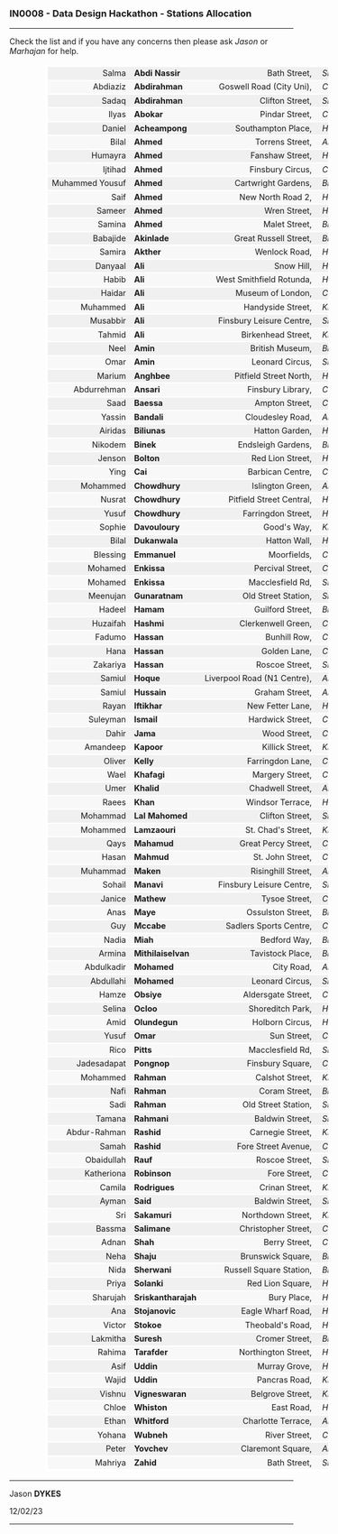 <style>
    .tidyTable {color:#f00}
    .stripe {padding:1px; padding-left:2em; padding-right:2em; margin:1px; font-size:90%;border: #ffffff solid 2px}
    .stripeCell {border-left:#ffffff solid 0px; border-right:#ffffff solid 0px}
</style>

<link rel="stylesheet" href="https://jsndyks.github.io/sg2047/css/sg2047.css">

### IN0008 - Data Design Hackathon - Stations Allocation

<!---
##### You should each find a station here that is the focus of your initial activity.
  --->

---

Check the list and if you have any concerns then please ask _Jason_ or _Marhajan_ for help.

<table style="border:#ffffff solid 2px; margin-left:4em">

<tr class='stripe' style='background:#f0f0f0'><td align='right' class='stripeCell' nowrap>Salma</td><td align='left' class='stripeCell' nowrap><b>Abdi Nassir</b></td><td align='right' class='stripeCell' nowrap>Bath Street,</td><td align='left' class='stripeCell' nowrap>&nbsp;<i>Shoreditch</i></td></tr>
<tr class='stripe' style='background:#f8f8f8'><td align='right' class='stripeCell' nowrap>Abdiaziz</td><td align='left' class='stripeCell' nowrap><b>Abdirahman</b></td><td align='right' class='stripeCell' nowrap>Goswell Road (City Uni),</td><td align='left' class='stripeCell' nowrap>&nbsp;<i>Clerkenwell</i></td></tr>
<tr class='stripe' style='background:#f0f0f0'><td align='right' class='stripeCell' nowrap>Sadaq</td><td align='left' class='stripeCell' nowrap><b>Abdirahman</b></td><td align='right' class='stripeCell' nowrap>Clifton Street,</td><td align='left' class='stripeCell' nowrap>&nbsp;<i>Shoreditch</i></td></tr>
<tr class='stripe' style='background:#f8f8f8'><td align='right' class='stripeCell' nowrap>Ilyas</td><td align='left' class='stripeCell' nowrap><b>Abokar</b></td><td align='right' class='stripeCell' nowrap>Pindar Street,</td><td align='left' class='stripeCell' nowrap>&nbsp;<i>City of London</i></td></tr>
<tr class='stripe' style='background:#f0f0f0'><td align='right' class='stripeCell' nowrap>Daniel</td><td align='left' class='stripeCell' nowrap><b>Acheampong</b></td><td align='right' class='stripeCell' nowrap>Southampton Place,</td><td align='left' class='stripeCell' nowrap>&nbsp;<i>Holborn</i></td></tr>
<tr class='stripe' style='background:#f8f8f8'><td align='right' class='stripeCell' nowrap>Bilal</td><td align='left' class='stripeCell' nowrap><b>Ahmed</b></td><td align='right' class='stripeCell' nowrap>Torrens Street,</td><td align='left' class='stripeCell' nowrap>&nbsp;<i>Angel</i></td></tr>
<tr class='stripe' style='background:#f0f0f0'><td align='right' class='stripeCell' nowrap>Humayra</td><td align='left' class='stripeCell' nowrap><b>Ahmed</b></td><td align='right' class='stripeCell' nowrap>Fanshaw Street,</td><td align='left' class='stripeCell' nowrap>&nbsp;<i>Hoxton</i></td></tr>
<tr class='stripe' style='background:#f8f8f8'><td align='right' class='stripeCell' nowrap>Ijtihad</td><td align='left' class='stripeCell' nowrap><b>Ahmed</b></td><td align='right' class='stripeCell' nowrap>Finsbury Circus,</td><td align='left' class='stripeCell' nowrap>&nbsp;<i>City of London</i></td></tr>
<tr class='stripe' style='background:#f0f0f0'><td align='right' class='stripeCell' nowrap>Muhammed Yousuf</td><td align='left' class='stripeCell' nowrap><b>Ahmed</b></td><td align='right' class='stripeCell' nowrap>Cartwright Gardens,</td><td align='left' class='stripeCell' nowrap>&nbsp;<i>Bloomsbury</i></td></tr>
<tr class='stripe' style='background:#f8f8f8'><td align='right' class='stripeCell' nowrap>Saif</td><td align='left' class='stripeCell' nowrap><b>Ahmed</b></td><td align='right' class='stripeCell' nowrap>New North Road 2,</td><td align='left' class='stripeCell' nowrap>&nbsp;<i>Hoxton</i></td></tr>
<tr class='stripe' style='background:#f0f0f0'><td align='right' class='stripeCell' nowrap>Sameer</td><td align='left' class='stripeCell' nowrap><b>Ahmed</b></td><td align='right' class='stripeCell' nowrap>Wren Street,</td><td align='left' class='stripeCell' nowrap>&nbsp;<i>Holborn</i></td></tr>
<tr class='stripe' style='background:#f8f8f8'><td align='right' class='stripeCell' nowrap>Samina</td><td align='left' class='stripeCell' nowrap><b>Ahmed</b></td><td align='right' class='stripeCell' nowrap>Malet Street,</td><td align='left' class='stripeCell' nowrap>&nbsp;<i>Bloomsbury</i></td></tr>
<tr class='stripe' style='background:#f0f0f0'><td align='right' class='stripeCell' nowrap>Babajide</td><td align='left' class='stripeCell' nowrap><b>Akinlade</b></td><td align='right' class='stripeCell' nowrap>Great Russell Street,</td><td align='left' class='stripeCell' nowrap>&nbsp;<i>Bloomsbury</i></td></tr>
<tr class='stripe' style='background:#f8f8f8'><td align='right' class='stripeCell' nowrap>Samira</td><td align='left' class='stripeCell' nowrap><b>Akther</b></td><td align='right' class='stripeCell' nowrap>Wenlock Road,</td><td align='left' class='stripeCell' nowrap>&nbsp;<i>Hoxton</i></td></tr>
<tr class='stripe' style='background:#f0f0f0'><td align='right' class='stripeCell' nowrap>Danyaal</td><td align='left' class='stripeCell' nowrap><b>Ali</b></td><td align='right' class='stripeCell' nowrap>Snow Hill,</td><td align='left' class='stripeCell' nowrap>&nbsp;<i>Holborn</i></td></tr>
<tr class='stripe' style='background:#f8f8f8'><td align='right' class='stripeCell' nowrap>Habib</td><td align='left' class='stripeCell' nowrap><b>Ali</b></td><td align='right' class='stripeCell' nowrap>West Smithfield Rotunda,</td><td align='left' class='stripeCell' nowrap>&nbsp;<i>Holborn</i></td></tr>
<tr class='stripe' style='background:#f0f0f0'><td align='right' class='stripeCell' nowrap>Haidar</td><td align='left' class='stripeCell' nowrap><b>Ali</b></td><td align='right' class='stripeCell' nowrap>Museum of London,</td><td align='left' class='stripeCell' nowrap>&nbsp;<i>City of London</i></td></tr>
<tr class='stripe' style='background:#f8f8f8'><td align='right' class='stripeCell' nowrap>Muhammed</td><td align='left' class='stripeCell' nowrap><b>Ali</b></td><td align='right' class='stripeCell' nowrap>Handyside Street,</td><td align='left' class='stripeCell' nowrap>&nbsp;<i>King's Cross</i></td></tr>
<tr class='stripe' style='background:#f0f0f0'><td align='right' class='stripeCell' nowrap>Musabbir</td><td align='left' class='stripeCell' nowrap><b>Ali</b></td><td align='right' class='stripeCell' nowrap>Finsbury Leisure Centre,</td><td align='left' class='stripeCell' nowrap>&nbsp;<i>Shoreditch</i></td></tr>
<tr class='stripe' style='background:#f8f8f8'><td align='right' class='stripeCell' nowrap>Tahmid</td><td align='left' class='stripeCell' nowrap><b>Ali</b></td><td align='right' class='stripeCell' nowrap>Birkenhead Street,</td><td align='left' class='stripeCell' nowrap>&nbsp;<i>King's Cross</i></td></tr>
<tr class='stripe' style='background:#f0f0f0'><td align='right' class='stripeCell' nowrap>Neel</td><td align='left' class='stripeCell' nowrap><b>Amin</b></td><td align='right' class='stripeCell' nowrap>British Museum,</td><td align='left' class='stripeCell' nowrap>&nbsp;<i>Bloomsbury</i></td></tr>
<tr class='stripe' style='background:#f8f8f8'><td align='right' class='stripeCell' nowrap>Omar</td><td align='left' class='stripeCell' nowrap><b>Amin</b></td><td align='right' class='stripeCell' nowrap>Leonard Circus,</td><td align='left' class='stripeCell' nowrap>&nbsp;<i>Shoreditch</i></td></tr>
<tr class='stripe' style='background:#f0f0f0'><td align='right' class='stripeCell' nowrap>Marium</td><td align='left' class='stripeCell' nowrap><b>Anghbee</b></td><td align='right' class='stripeCell' nowrap>Pitfield Street North,</td><td align='left' class='stripeCell' nowrap>&nbsp;<i>Hoxton</i></td></tr>
<tr class='stripe' style='background:#f8f8f8'><td align='right' class='stripeCell' nowrap>Abdurrehman</td><td align='left' class='stripeCell' nowrap><b>Ansari</b></td><td align='right' class='stripeCell' nowrap>Finsbury Library,</td><td align='left' class='stripeCell' nowrap>&nbsp;<i>Clerkenwell</i></td></tr>
<tr class='stripe' style='background:#f0f0f0'><td align='right' class='stripeCell' nowrap>Saad</td><td align='left' class='stripeCell' nowrap><b>Baessa</b></td><td align='right' class='stripeCell' nowrap>Ampton Street,</td><td align='left' class='stripeCell' nowrap>&nbsp;<i>Clerkenwell</i></td></tr>
<tr class='stripe' style='background:#f8f8f8'><td align='right' class='stripeCell' nowrap>Yassin</td><td align='left' class='stripeCell' nowrap><b>Bandali</b></td><td align='right' class='stripeCell' nowrap>Cloudesley Road,</td><td align='left' class='stripeCell' nowrap>&nbsp;<i>Angel</i></td></tr>
<tr class='stripe' style='background:#f0f0f0'><td align='right' class='stripeCell' nowrap>Airidas</td><td align='left' class='stripeCell' nowrap><b>Biliunas</b></td><td align='right' class='stripeCell' nowrap>Hatton Garden,</td><td align='left' class='stripeCell' nowrap>&nbsp;<i>Holborn</i></td></tr>
<tr class='stripe' style='background:#f8f8f8'><td align='right' class='stripeCell' nowrap>Nikodem</td><td align='left' class='stripeCell' nowrap><b>Binek</b></td><td align='right' class='stripeCell' nowrap>Endsleigh Gardens,</td><td align='left' class='stripeCell' nowrap>&nbsp;<i>Bloomsbury</i></td></tr>
<tr class='stripe' style='background:#f0f0f0'><td align='right' class='stripeCell' nowrap>Jenson</td><td align='left' class='stripeCell' nowrap><b>Bolton</b></td><td align='right' class='stripeCell' nowrap>Red Lion Street,</td><td align='left' class='stripeCell' nowrap>&nbsp;<i>Holborn</i></td></tr>
<tr class='stripe' style='background:#f8f8f8'><td align='right' class='stripeCell' nowrap>Ying</td><td align='left' class='stripeCell' nowrap><b>Cai</b></td><td align='right' class='stripeCell' nowrap>Barbican Centre,</td><td align='left' class='stripeCell' nowrap>&nbsp;<i>City of London</i></td></tr>
<tr class='stripe' style='background:#f0f0f0'><td align='right' class='stripeCell' nowrap>Mohammed</td><td align='left' class='stripeCell' nowrap><b>Chowdhury</b></td><td align='right' class='stripeCell' nowrap>Islington Green,</td><td align='left' class='stripeCell' nowrap>&nbsp;<i>Angel</i></td></tr>
<tr class='stripe' style='background:#f8f8f8'><td align='right' class='stripeCell' nowrap>Nusrat</td><td align='left' class='stripeCell' nowrap><b>Chowdhury</b></td><td align='right' class='stripeCell' nowrap>Pitfield Street Central,</td><td align='left' class='stripeCell' nowrap>&nbsp;<i>Hoxton</i></td></tr>
<tr class='stripe' style='background:#f0f0f0'><td align='right' class='stripeCell' nowrap>Yusuf</td><td align='left' class='stripeCell' nowrap><b>Chowdhury</b></td><td align='right' class='stripeCell' nowrap>Farringdon Street,</td><td align='left' class='stripeCell' nowrap>&nbsp;<i>Holborn</i></td></tr>
<tr class='stripe' style='background:#f8f8f8'><td align='right' class='stripeCell' nowrap>Sophie</td><td align='left' class='stripeCell' nowrap><b>Davouloury</b></td><td align='right' class='stripeCell' nowrap>Good's Way,</td><td align='left' class='stripeCell' nowrap>&nbsp;<i>King's Cross</i></td></tr>
<tr class='stripe' style='background:#f0f0f0'><td align='right' class='stripeCell' nowrap>Bilal</td><td align='left' class='stripeCell' nowrap><b>Dukanwala</b></td><td align='right' class='stripeCell' nowrap>Hatton Wall,</td><td align='left' class='stripeCell' nowrap>&nbsp;<i>Holborn</i></td></tr>
<tr class='stripe' style='background:#f8f8f8'><td align='right' class='stripeCell' nowrap>Blessing</td><td align='left' class='stripeCell' nowrap><b>Emmanuel</b></td><td align='right' class='stripeCell' nowrap>Moorfields,</td><td align='left' class='stripeCell' nowrap>&nbsp;<i>City of London</i></td></tr>
<tr class='stripe' style='background:#f0f0f0'><td align='right' class='stripeCell' nowrap>Mohamed</td><td align='left' class='stripeCell' nowrap><b>Enkissa</b></td><td align='right' class='stripeCell' nowrap>Percival Street,</td><td align='left' class='stripeCell' nowrap>&nbsp;<i>Clerkenwell</i></td></tr>
<tr class='stripe' style='background:#f8f8f8'><td align='right' class='stripeCell' nowrap>Mohamed</td><td align='left' class='stripeCell' nowrap><b>Enkissa</b></td><td align='right' class='stripeCell' nowrap>Macclesfield Rd,</td><td align='left' class='stripeCell' nowrap>&nbsp;<i>Shoreditch</i></td></tr>
<tr class='stripe' style='background:#f0f0f0'><td align='right' class='stripeCell' nowrap>Meenujan</td><td align='left' class='stripeCell' nowrap><b>Gunaratnam</b></td><td align='right' class='stripeCell' nowrap>Old Street Station,</td><td align='left' class='stripeCell' nowrap>&nbsp;<i>Shoreditch</i></td></tr>
<tr class='stripe' style='background:#f8f8f8'><td align='right' class='stripeCell' nowrap>Hadeel</td><td align='left' class='stripeCell' nowrap><b>Hamam</b></td><td align='right' class='stripeCell' nowrap>Guilford Street,</td><td align='left' class='stripeCell' nowrap>&nbsp;<i>Bloomsbury</i></td></tr>
<tr class='stripe' style='background:#f0f0f0'><td align='right' class='stripeCell' nowrap>Huzaifah</td><td align='left' class='stripeCell' nowrap><b>Hashmi</b></td><td align='right' class='stripeCell' nowrap>Clerkenwell Green,</td><td align='left' class='stripeCell' nowrap>&nbsp;<i>Clerkenwell</i></td></tr>
<tr class='stripe' style='background:#f8f8f8'><td align='right' class='stripeCell' nowrap>Fadumo</td><td align='left' class='stripeCell' nowrap><b>Hassan</b></td><td align='right' class='stripeCell' nowrap>Bunhill Row,</td><td align='left' class='stripeCell' nowrap>&nbsp;<i>City of London</i></td></tr>
<tr class='stripe' style='background:#f0f0f0'><td align='right' class='stripeCell' nowrap>Hana</td><td align='left' class='stripeCell' nowrap><b>Hassan</b></td><td align='right' class='stripeCell' nowrap>Golden Lane,</td><td align='left' class='stripeCell' nowrap>&nbsp;<i>City of London</i></td></tr>
<tr class='stripe' style='background:#f8f8f8'><td align='right' class='stripeCell' nowrap>Zakariya</td><td align='left' class='stripeCell' nowrap><b>Hassan</b></td><td align='right' class='stripeCell' nowrap>Roscoe Street,</td><td align='left' class='stripeCell' nowrap>&nbsp;<i>Shoreditch</i></td></tr>
<tr class='stripe' style='background:#f0f0f0'><td align='right' class='stripeCell' nowrap>Samiul</td><td align='left' class='stripeCell' nowrap><b>Hoque</b></td><td align='right' class='stripeCell' nowrap>Liverpool Road (N1 Centre),</td><td align='left' class='stripeCell' nowrap>&nbsp;<i>Angel</i></td></tr>
<tr class='stripe' style='background:#f8f8f8'><td align='right' class='stripeCell' nowrap>Samiul</td><td align='left' class='stripeCell' nowrap><b>Hussain</b></td><td align='right' class='stripeCell' nowrap>Graham Street,</td><td align='left' class='stripeCell' nowrap>&nbsp;<i>Angel</i></td></tr>
<tr class='stripe' style='background:#f0f0f0'><td align='right' class='stripeCell' nowrap>Rayan</td><td align='left' class='stripeCell' nowrap><b>Iftikhar</b></td><td align='right' class='stripeCell' nowrap>New Fetter Lane,</td><td align='left' class='stripeCell' nowrap>&nbsp;<i>Holborn</i></td></tr>
<tr class='stripe' style='background:#f8f8f8'><td align='right' class='stripeCell' nowrap>Suleyman</td><td align='left' class='stripeCell' nowrap><b>Ismail</b></td><td align='right' class='stripeCell' nowrap>Hardwick Street,</td><td align='left' class='stripeCell' nowrap>&nbsp;<i>Clerkenwell</i></td></tr>
<tr class='stripe' style='background:#f0f0f0'><td align='right' class='stripeCell' nowrap>Dahir</td><td align='left' class='stripeCell' nowrap><b>Jama</b></td><td align='right' class='stripeCell' nowrap>Wood Street,</td><td align='left' class='stripeCell' nowrap>&nbsp;<i>City of London</i></td></tr>
<tr class='stripe' style='background:#f8f8f8'><td align='right' class='stripeCell' nowrap>Amandeep</td><td align='left' class='stripeCell' nowrap><b>Kapoor</b></td><td align='right' class='stripeCell' nowrap>Killick Street,</td><td align='left' class='stripeCell' nowrap>&nbsp;<i>King's Cross</i></td></tr>
<tr class='stripe' style='background:#f0f0f0'><td align='right' class='stripeCell' nowrap>Oliver</td><td align='left' class='stripeCell' nowrap><b>Kelly</b></td><td align='right' class='stripeCell' nowrap>Farringdon Lane,</td><td align='left' class='stripeCell' nowrap>&nbsp;<i>Clerkenwell</i></td></tr>
<tr class='stripe' style='background:#f8f8f8'><td align='right' class='stripeCell' nowrap>Wael</td><td align='left' class='stripeCell' nowrap><b>Khafagi</b></td><td align='right' class='stripeCell' nowrap>Margery Street,</td><td align='left' class='stripeCell' nowrap>&nbsp;<i>Clerkenwell</i></td></tr>
<tr class='stripe' style='background:#f0f0f0'><td align='right' class='stripeCell' nowrap>Umer</td><td align='left' class='stripeCell' nowrap><b>Khalid</b></td><td align='right' class='stripeCell' nowrap>Chadwell Street,</td><td align='left' class='stripeCell' nowrap>&nbsp;<i>Angel</i></td></tr>
<tr class='stripe' style='background:#f8f8f8'><td align='right' class='stripeCell' nowrap>Raees</td><td align='left' class='stripeCell' nowrap><b>Khan</b></td><td align='right' class='stripeCell' nowrap>Windsor Terrace,</td><td align='left' class='stripeCell' nowrap>&nbsp;<i>Hoxton</i></td></tr>
<tr class='stripe' style='background:#f0f0f0'><td align='right' class='stripeCell' nowrap>Mohammad</td><td align='left' class='stripeCell' nowrap><b>Lal Mahomed</b></td><td align='right' class='stripeCell' nowrap>Clifton Street,</td><td align='left' class='stripeCell' nowrap>&nbsp;<i>Shoreditch</i></td></tr>
<tr class='stripe' style='background:#f8f8f8'><td align='right' class='stripeCell' nowrap>Mohammed</td><td align='left' class='stripeCell' nowrap><b>Lamzaouri</b></td><td align='right' class='stripeCell' nowrap>St. Chad's Street,</td><td align='left' class='stripeCell' nowrap>&nbsp;<i>King's Cross</i></td></tr>
<tr class='stripe' style='background:#f0f0f0'><td align='right' class='stripeCell' nowrap>Qays</td><td align='left' class='stripeCell' nowrap><b>Mahamud</b></td><td align='right' class='stripeCell' nowrap>Great Percy Street,</td><td align='left' class='stripeCell' nowrap>&nbsp;<i>Clerkenwell</i></td></tr>
<tr class='stripe' style='background:#f8f8f8'><td align='right' class='stripeCell' nowrap>Hasan</td><td align='left' class='stripeCell' nowrap><b>Mahmud</b></td><td align='right' class='stripeCell' nowrap>St. John Street,</td><td align='left' class='stripeCell' nowrap>&nbsp;<i>Clerkenwell</i></td></tr>
<tr class='stripe' style='background:#f0f0f0'><td align='right' class='stripeCell' nowrap>Muhammad</td><td align='left' class='stripeCell' nowrap><b>Maken</b></td><td align='right' class='stripeCell' nowrap>Risinghill Street,</td><td align='left' class='stripeCell' nowrap>&nbsp;<i>Angel</i></td></tr>
<tr class='stripe' style='background:#f8f8f8'><td align='right' class='stripeCell' nowrap>Sohail</td><td align='left' class='stripeCell' nowrap><b>Manavi</b></td><td align='right' class='stripeCell' nowrap>Finsbury Leisure Centre,</td><td align='left' class='stripeCell' nowrap>&nbsp;<i>Shoreditch</i></td></tr>
<tr class='stripe' style='background:#f0f0f0'><td align='right' class='stripeCell' nowrap>Janice</td><td align='left' class='stripeCell' nowrap><b>Mathew</b></td><td align='right' class='stripeCell' nowrap>Tysoe Street,</td><td align='left' class='stripeCell' nowrap>&nbsp;<i>Clerkenwell</i></td></tr>
<tr class='stripe' style='background:#f8f8f8'><td align='right' class='stripeCell' nowrap>Anas</td><td align='left' class='stripeCell' nowrap><b>Maye</b></td><td align='right' class='stripeCell' nowrap>Ossulston Street,</td><td align='left' class='stripeCell' nowrap>&nbsp;<i>Bloomsbury</i></td></tr>
<tr class='stripe' style='background:#f0f0f0'><td align='right' class='stripeCell' nowrap>Guy</td><td align='left' class='stripeCell' nowrap><b>Mccabe</b></td><td align='right' class='stripeCell' nowrap>Sadlers Sports Centre,</td><td align='left' class='stripeCell' nowrap>&nbsp;<i>Clerkenwell</i></td></tr>
<tr class='stripe' style='background:#f8f8f8'><td align='right' class='stripeCell' nowrap>Nadia</td><td align='left' class='stripeCell' nowrap><b>Miah</b></td><td align='right' class='stripeCell' nowrap>Bedford Way,</td><td align='left' class='stripeCell' nowrap>&nbsp;<i>Bloomsbury</i></td></tr>
<tr class='stripe' style='background:#f0f0f0'><td align='right' class='stripeCell' nowrap>Armina</td><td align='left' class='stripeCell' nowrap><b>Mithilaiselvan</b></td><td align='right' class='stripeCell' nowrap>Tavistock Place,</td><td align='left' class='stripeCell' nowrap>&nbsp;<i>Bloomsbury</i></td></tr>
<tr class='stripe' style='background:#f8f8f8'><td align='right' class='stripeCell' nowrap>Abdulkadir</td><td align='left' class='stripeCell' nowrap><b>Mohamed</b></td><td align='right' class='stripeCell' nowrap>City Road,</td><td align='left' class='stripeCell' nowrap>&nbsp;<i>Angel</i></td></tr>
<tr class='stripe' style='background:#f0f0f0'><td align='right' class='stripeCell' nowrap>Abdullahi</td><td align='left' class='stripeCell' nowrap><b>Mohamed</b></td><td align='right' class='stripeCell' nowrap>Leonard Circus,</td><td align='left' class='stripeCell' nowrap>&nbsp;<i>Shoreditch</i></td></tr>
<tr class='stripe' style='background:#f8f8f8'><td align='right' class='stripeCell' nowrap>Hamze</td><td align='left' class='stripeCell' nowrap><b>Obsiye</b></td><td align='right' class='stripeCell' nowrap>Aldersgate Street,</td><td align='left' class='stripeCell' nowrap>&nbsp;<i>City of London</i></td></tr>
<tr class='stripe' style='background:#f0f0f0'><td align='right' class='stripeCell' nowrap>Selina</td><td align='left' class='stripeCell' nowrap><b>Ocloo</b></td><td align='right' class='stripeCell' nowrap>Shoreditch Park,</td><td align='left' class='stripeCell' nowrap>&nbsp;<i>Hoxton</i></td></tr>
<tr class='stripe' style='background:#f8f8f8'><td align='right' class='stripeCell' nowrap>Amid</td><td align='left' class='stripeCell' nowrap><b>Olundegun</b></td><td align='right' class='stripeCell' nowrap>Holborn Circus,</td><td align='left' class='stripeCell' nowrap>&nbsp;<i>Holborn</i></td></tr>
<tr class='stripe' style='background:#f0f0f0'><td align='right' class='stripeCell' nowrap>Yusuf</td><td align='left' class='stripeCell' nowrap><b>Omar</b></td><td align='right' class='stripeCell' nowrap>Sun Street,</td><td align='left' class='stripeCell' nowrap>&nbsp;<i>City of London</i></td></tr>
<tr class='stripe' style='background:#f8f8f8'><td align='right' class='stripeCell' nowrap>Rico</td><td align='left' class='stripeCell' nowrap><b>Pitts</b></td><td align='right' class='stripeCell' nowrap>Macclesfield Rd,</td><td align='left' class='stripeCell' nowrap>&nbsp;<i>Shoreditch</i></td></tr>
<tr class='stripe' style='background:#f0f0f0'><td align='right' class='stripeCell' nowrap>Jadesadapat</td><td align='left' class='stripeCell' nowrap><b>Pongnop</b></td><td align='right' class='stripeCell' nowrap>Finsbury Square,</td><td align='left' class='stripeCell' nowrap>&nbsp;<i>City of London</i></td></tr>
<tr class='stripe' style='background:#f8f8f8'><td align='right' class='stripeCell' nowrap>Mohammed</td><td align='left' class='stripeCell' nowrap><b>Rahman</b></td><td align='right' class='stripeCell' nowrap>Calshot Street,</td><td align='left' class='stripeCell' nowrap>&nbsp;<i>King's Cross</i></td></tr>
<tr class='stripe' style='background:#f0f0f0'><td align='right' class='stripeCell' nowrap>Nafi</td><td align='left' class='stripeCell' nowrap><b>Rahman</b></td><td align='right' class='stripeCell' nowrap>Coram Street,</td><td align='left' class='stripeCell' nowrap>&nbsp;<i>Bloomsbury</i></td></tr>
<tr class='stripe' style='background:#f8f8f8'><td align='right' class='stripeCell' nowrap>Sadi</td><td align='left' class='stripeCell' nowrap><b>Rahman</b></td><td align='right' class='stripeCell' nowrap>Old Street Station,</td><td align='left' class='stripeCell' nowrap>&nbsp;<i>Shoreditch</i></td></tr>
<tr class='stripe' style='background:#f0f0f0'><td align='right' class='stripeCell' nowrap>Tamana</td><td align='left' class='stripeCell' nowrap><b>Rahmani</b></td><td align='right' class='stripeCell' nowrap>Baldwin Street,</td><td align='left' class='stripeCell' nowrap>&nbsp;<i>Shoreditch</i></td></tr>
<tr class='stripe' style='background:#f8f8f8'><td align='right' class='stripeCell' nowrap>Abdur-Rahman</td><td align='left' class='stripeCell' nowrap><b>Rashid</b></td><td align='right' class='stripeCell' nowrap>Carnegie Street,</td><td align='left' class='stripeCell' nowrap>&nbsp;<i>King's Cross</i></td></tr>
<tr class='stripe' style='background:#f0f0f0'><td align='right' class='stripeCell' nowrap>Samah</td><td align='left' class='stripeCell' nowrap><b>Rashid</b></td><td align='right' class='stripeCell' nowrap>Fore Street Avenue,</td><td align='left' class='stripeCell' nowrap>&nbsp;<i>City of London</i></td></tr>
<tr class='stripe' style='background:#f8f8f8'><td align='right' class='stripeCell' nowrap>Obaidullah</td><td align='left' class='stripeCell' nowrap><b>Rauf</b></td><td align='right' class='stripeCell' nowrap>Roscoe Street,</td><td align='left' class='stripeCell' nowrap>&nbsp;<i>Shoreditch</i></td></tr>
<tr class='stripe' style='background:#f0f0f0'><td align='right' class='stripeCell' nowrap>Katheriona</td><td align='left' class='stripeCell' nowrap><b>Robinson</b></td><td align='right' class='stripeCell' nowrap>Fore Street,</td><td align='left' class='stripeCell' nowrap>&nbsp;<i>City of London</i></td></tr>
<tr class='stripe' style='background:#f8f8f8'><td align='right' class='stripeCell' nowrap>Camila</td><td align='left' class='stripeCell' nowrap><b>Rodrigues</b></td><td align='right' class='stripeCell' nowrap>Crinan Street,</td><td align='left' class='stripeCell' nowrap>&nbsp;<i>King's Cross</i></td></tr>
<tr class='stripe' style='background:#f0f0f0'><td align='right' class='stripeCell' nowrap>Ayman</td><td align='left' class='stripeCell' nowrap><b>Said</b></td><td align='right' class='stripeCell' nowrap>Baldwin Street,</td><td align='left' class='stripeCell' nowrap>&nbsp;<i>Shoreditch</i></td></tr>
<tr class='stripe' style='background:#f8f8f8'><td align='right' class='stripeCell' nowrap>Sri</td><td align='left' class='stripeCell' nowrap><b>Sakamuri</b></td><td align='right' class='stripeCell' nowrap>Northdown Street,</td><td align='left' class='stripeCell' nowrap>&nbsp;<i>King's Cross</i></td></tr>
<tr class='stripe' style='background:#f0f0f0'><td align='right' class='stripeCell' nowrap>Bassma</td><td align='left' class='stripeCell' nowrap><b>Salimane</b></td><td align='right' class='stripeCell' nowrap>Christopher Street,</td><td align='left' class='stripeCell' nowrap>&nbsp;<i>City of London</i></td></tr>
<tr class='stripe' style='background:#f8f8f8'><td align='right' class='stripeCell' nowrap>Adnan</td><td align='left' class='stripeCell' nowrap><b>Shah</b></td><td align='right' class='stripeCell' nowrap>Berry Street,</td><td align='left' class='stripeCell' nowrap>&nbsp;<i>Clerkenwell</i></td></tr>
<tr class='stripe' style='background:#f0f0f0'><td align='right' class='stripeCell' nowrap>Neha</td><td align='left' class='stripeCell' nowrap><b>Shaju</b></td><td align='right' class='stripeCell' nowrap>Brunswick Square,</td><td align='left' class='stripeCell' nowrap>&nbsp;<i>Bloomsbury</i></td></tr>
<tr class='stripe' style='background:#f8f8f8'><td align='right' class='stripeCell' nowrap>Nida</td><td align='left' class='stripeCell' nowrap><b>Sherwani</b></td><td align='right' class='stripeCell' nowrap>Russell Square Station,</td><td align='left' class='stripeCell' nowrap>&nbsp;<i>Bloomsbury</i></td></tr>
<tr class='stripe' style='background:#f0f0f0'><td align='right' class='stripeCell' nowrap>Priya</td><td align='left' class='stripeCell' nowrap><b>Solanki</b></td><td align='right' class='stripeCell' nowrap>Red Lion Square,</td><td align='left' class='stripeCell' nowrap>&nbsp;<i>Holborn</i></td></tr>
<tr class='stripe' style='background:#f8f8f8'><td align='right' class='stripeCell' nowrap>Sharujah</td><td align='left' class='stripeCell' nowrap><b>Sriskantharajah</b></td><td align='right' class='stripeCell' nowrap>Bury Place,</td><td align='left' class='stripeCell' nowrap>&nbsp;<i>Holborn</i></td></tr>
<tr class='stripe' style='background:#f0f0f0'><td align='right' class='stripeCell' nowrap>Ana</td><td align='left' class='stripeCell' nowrap><b>Stojanovic</b></td><td align='right' class='stripeCell' nowrap>Eagle Wharf Road,</td><td align='left' class='stripeCell' nowrap>&nbsp;<i>Hoxton</i></td></tr>
<tr class='stripe' style='background:#f8f8f8'><td align='right' class='stripeCell' nowrap>Victor</td><td align='left' class='stripeCell' nowrap><b>Stokoe</b></td><td align='right' class='stripeCell' nowrap>Theobald's Road,</td><td align='left' class='stripeCell' nowrap>&nbsp;<i>Holborn</i></td></tr>
<tr class='stripe' style='background:#f0f0f0'><td align='right' class='stripeCell' nowrap>Lakmitha</td><td align='left' class='stripeCell' nowrap><b>Suresh</b></td><td align='right' class='stripeCell' nowrap>Cromer Street,</td><td align='left' class='stripeCell' nowrap>&nbsp;<i>Bloomsbury</i></td></tr>
<tr class='stripe' style='background:#f8f8f8'><td align='right' class='stripeCell' nowrap>Rahima</td><td align='left' class='stripeCell' nowrap><b>Tarafder</b></td><td align='right' class='stripeCell' nowrap>Northington Street,</td><td align='left' class='stripeCell' nowrap>&nbsp;<i>Holborn</i></td></tr>
<tr class='stripe' style='background:#f0f0f0'><td align='right' class='stripeCell' nowrap>Asif</td><td align='left' class='stripeCell' nowrap><b>Uddin</b></td><td align='right' class='stripeCell' nowrap>Murray Grove,</td><td align='left' class='stripeCell' nowrap>&nbsp;<i>Hoxton</i></td></tr>
<tr class='stripe' style='background:#f8f8f8'><td align='right' class='stripeCell' nowrap>Wajid</td><td align='left' class='stripeCell' nowrap><b>Uddin</b></td><td align='right' class='stripeCell' nowrap>Pancras Road,</td><td align='left' class='stripeCell' nowrap>&nbsp;<i>King's Cross</i></td></tr>
<tr class='stripe' style='background:#f0f0f0'><td align='right' class='stripeCell' nowrap>Vishnu</td><td align='left' class='stripeCell' nowrap><b>Vigneswaran</b></td><td align='right' class='stripeCell' nowrap>Belgrove Street,</td><td align='left' class='stripeCell' nowrap>&nbsp;<i>King's Cross</i></td></tr>
<tr class='stripe' style='background:#f8f8f8'><td align='right' class='stripeCell' nowrap>Chloe</td><td align='left' class='stripeCell' nowrap><b>Whiston</b></td><td align='right' class='stripeCell' nowrap>East Road,</td><td align='left' class='stripeCell' nowrap>&nbsp;<i>Hoxton</i></td></tr>
<tr class='stripe' style='background:#f0f0f0'><td align='right' class='stripeCell' nowrap>Ethan</td><td align='left' class='stripeCell' nowrap><b>Whitford</b></td><td align='right' class='stripeCell' nowrap>Charlotte Terrace,</td><td align='left' class='stripeCell' nowrap>&nbsp;<i>Angel</i></td></tr>
<tr class='stripe' style='background:#f8f8f8'><td align='right' class='stripeCell' nowrap>Yohana</td><td align='left' class='stripeCell' nowrap><b>Wubneh</b></td><td align='right' class='stripeCell' nowrap>River Street,</td><td align='left' class='stripeCell' nowrap>&nbsp;<i>Clerkenwell</i></td></tr>
<tr class='stripe' style='background:#f0f0f0'><td align='right' class='stripeCell' nowrap>Peter</td><td align='left' class='stripeCell' nowrap><b>Yovchev</b></td><td align='right' class='stripeCell' nowrap>Claremont Square,</td><td align='left' class='stripeCell' nowrap>&nbsp;<i>Angel</i></td></tr>
<tr class='stripe' style='background:#f8f8f8'><td align='right' class='stripeCell' nowrap>Mahriya</td><td align='left' class='stripeCell' nowrap><b>Zahid</b></td><td align='right' class='stripeCell' nowrap>Bath Street,</td><td align='left' class='stripeCell' nowrap>&nbsp;<i>Shoreditch</i></td></tr>

</table>

---

Jason **DYKES**<br/>

12/02/23

---
